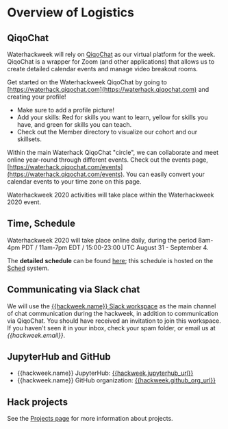 # Overview of Logistics

## QiqoChat

Waterhackweek will rely on [QiqoChat](https://qiqochat.com) as our virtual platform for the week. QiqoChat is a wrapper for Zoom (and other applications) that allows us to create detailed calendar events and manage video breakout rooms.

Get started on the Waterhackweek QiqoChat by going to [https://waterhack.qiqochat.com](https://waterhack.qiqochat.com) and creating your profile!

- Make sure to add a profile picture!
- Add your skills: Red for skills you want to learn, yellow for skills you have, and green for skills you can teach.
- Check out the Member directory to visualize our cohort and our skillsets.

Within the main Waterhack QiqoChat "circle", we can collaborate and meet online year-round through different events. Check out the events page, [https://waterhack.qiqochat.com/events](https://waterhack.qiqochat.com/events). You can easily convert your calendar events to your time zone on this page.

Waterhackweek 2020 activities will take place within the Waterhackweek 2020 event.

## Time, Schedule

Waterhackweek 2020 will take place online daily, during the period 8am-4pm PDT / 11am-7pm EDT / 15:00-23:00 UTC August 31 - September 4.

The **detailed schedule** can be found [here](https://waterhack.sched.com); this schedule is hosted on the [Sched](https://sched.com) system.

## Communicating via Slack chat

We will use the [{{hackweek.name}} Slack workspace]({{hackweek.slack_url}}) as the main channel of chat communication during the hackweek, in addition to communication via QiqoChat. You should have received an invitation to join this workspace. If you haven't seen it in your inbox, check your spam folder, or email us at *{{hackweek.email}}*.

## JupyterHub and GitHub

- {{hackweek.name}} JupyterHub: [{{hackweek.jupyterhub_url}}]({{hackweek.jupyterhub_url}})
- {{hackweek.name}} GitHub organization: [{{hackweek.github_org_url}}]({{hackweek.github_org_url}})

## Hack projects

See the [Projects page](../project.md) for more information about projects.


<!-- ## Getting Help

See the [Getting Help page](getting_help.md) for guidance and links to have your questions answered or connect with organizers with concerns. 
-->
